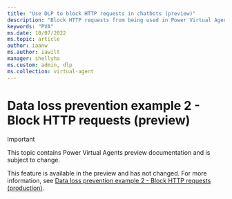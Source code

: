 ```yaml
---
title: "Use DLP to block HTTP requests in chatbots (preview)"
description: "Block HTTP requests from being used in Power Virtual Agents preview."
keywords: "PVA"
ms.date: 10/07/2022
ms.topic: article
author: iaanw
ms.author: iawilt
manager: shellyha
ms.custom: admin, dlp
ms.collection: virtual-agent
---
```


# Data loss prevention example 2 - Block HTTP requests (preview)

> [!IMPORTANT]
> This topic contains Power Virtual Agents preview documentation and is subject to change.

This feature is available in the preview and has not changed. For more information, see [Data loss prevention example 2 - Block HTTP requests (production)](../dlp-example-2.md).

